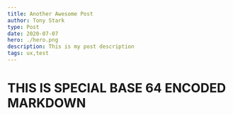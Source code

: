 ```yaml
---
title: Another Awesome Post
author: Tony Stark
type: Post
date: 2020-07-07
hero: ./hero.png
description: This is my post description
tags: ux,test
---
```

# THIS IS SPECIAL BASE 64 ENCODED MARKDOWN